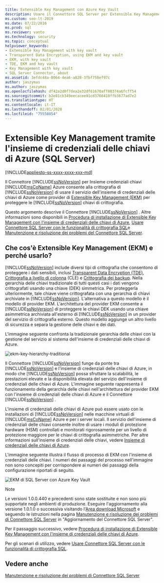 ```yaml
---
title: Extensible Key Management con Azure Key Vault
description: Usare il Connettore SQL Server per Extensible Key Management con Azure Key Vault per SQL Server.
ms.custom: seo-lt-2019
ms.date: 07/22/2016
ms.prod: sql
ms.reviewer: vanto
ms.technology: security
ms.topic: conceptual
helpviewer_keywords:
- Extensible Key Management with key vault
- Transparent Data Encryption, using EKM and key vault
- EKM, with key vault
- TDE, EKM and key vault
- Key Management with key vault
- SQL Server Connector, about
ms.assetid: 3efdc48a-8064-4ea6-a828-3fbf758ef97c
author: jaszymas
ms.author: jaszymas
ms.openlocfilehash: df42a2d0f7dea2e32df61670aff88374a6fcff54
ms.sourcegitcommit: b2e81cb349eecacee91cd3766410ffb3677ad7e2
ms.translationtype: HT
ms.contentlocale: it-IT
ms.lasthandoff: 02/01/2020
ms.locfileid: "75558054"
---
```

# <a name="extensible-key-management-using-azure-key-vault-sql-server"></a>Extensible Key Management tramite l'insieme di credenziali delle chiavi di Azure (SQL Server)
[!INCLUDE[appliesto-ss-xxxx-xxxx-xxx-md](../../../includes/appliesto-ss-xxxx-xxxx-xxx-md.md)]

  Il Connettore [!INCLUDE[ssNoVersion](../../../includes/ssnoversion-md.md)] per Insieme credenziali chiavi [!INCLUDE[msCoName](../../../includes/msconame-md.md)] Azure consente alla crittografia di [!INCLUDE[ssNoVersion](../../../includes/ssnoversion-md.md)] di usare il servizio dell'insieme di credenziali delle chiavi di Azure come provider di [Extensible Key Management &#40;EKM&#41;](../../../relational-databases/security/encryption/extensible-key-management-ekm.md) per proteggere le [!INCLUDE[ssNoVersion](../../../includes/ssnoversion-md.md)] chiavi di crittografia.  
  
 Questo argomento descrive il Connettore [!INCLUDE[ssNoVersion](../../../includes/ssnoversion-md.md)] . Altre informazioni sono disponibili in [Procedura di installazione di Extensible Key Management con l'insieme di credenziali delle chiavi di Azure](../../../relational-databases/security/encryption/setup-steps-for-extensible-key-management-using-the-azure-key-vault.md), [Usare Connettore SQL Server con le funzionalità di crittografia SQL](../../../relational-databases/security/encryption/use-sql-server-connector-with-sql-encryption-features.md)e [Manutenzione e risoluzione dei problemi del Connettore SQL Server](../../../relational-databases/security/encryption/sql-server-connector-maintenance-troubleshooting.md).  
  
##  <a name="Uses"></a> Che cos'è Extensible Key Management (EKM) e perché usarlo?  
 [!INCLUDE[ssNoVersion](../../../includes/ssnoversion-md.md)] include diversi tipi di crittografia che consentono di proteggere i dati sensibili, inclusi [Transparent Data Encryption &#40;TDE&#41;](../../../relational-databases/security/encryption/transparent-data-encryption.md), [Crittografia a livello di colonna](../../../t-sql/functions/cryptographic-functions-transact-sql.md) (CLE) e [Crittografia dei backup](../../../relational-databases/backup-restore/backup-encryption.md). Nella gerarchia delle chiavi tradizionale di tutti questi casi i dati vengono crittografati usando una chiave (DEK) simmetrica. Per proteggerla ulteriormente, tale chiave viene crittografata con una gerarchia di chiavi archiviate in [!INCLUDE[ssNoVersion](../../../includes/ssnoversion-md.md)]. L'alternativa a questo modello è il modello di provider EKM. L'architettura del provider EKM consente a [!INCLUDE[ssNoVersion](../../../includes/ssnoversion-md.md)] di proteggere le chiavi DEK usando una chiave asimmetrica archiviata all'esterno di [!INCLUDE[ssNoVersion](../../../includes/ssnoversion-md.md)] in un provider del servizio di crittografia esterno. Questo modello aggiunge un altro livello di sicurezza e separa la gestione delle chiavi e dei dati.  
   
 L'immagine seguente confronta la tradizionale gerarchia delle chiavi con la gestione del servizio al sistema dell'insieme di credenziali delle chiavi di Azure.  
  
 ![ekm-key-hierarchy-traditional](../../../relational-databases/security/encryption/media/ekm-key-hierarchy-traditional.png "ekm-key-hierarchy-traditional")  
  
   
 Il Connettore [!INCLUDE[ssNoVersion](../../../includes/ssnoversion-md.md)] funge da ponte tra [!INCLUDE[ssNoVersion](../../../includes/ssnoversion-md.md)] e l'insieme di credenziali delle chiavi di Azure, in modo che [!INCLUDE[ssNoVersion](../../../includes/ssnoversion-md.md)] possa sfruttare la scalabilità, le prestazioni elevate e la disponibilità elevata del servizio dell'insieme di credenziali delle chiavi di Azure. L'immagine seguente rappresenta il funzionamento della gerarchia delle chiavi nell'architettura del provider EKM con l'insieme di credenziali delle chiavi di Azure e il Connettore [!INCLUDE[ssNoVersion](../../../includes/ssnoversion-md.md)] .  
  
  L'insieme di credenziali delle chiavi di Azure può essere usato con le installazioni di [!INCLUDE[ssNoVersion](../../../includes/ssnoversion-md.md)] nelle macchine virtuali di [!INCLUDE[msCoName](../../../includes/msconame-md.md)] Azure e per i server locali. Il servizio dell'insieme di credenziali delle chiavi consente inoltre di usare i moduli di protezione hardware (HSM) controllati e monitorati rigorosamente per un livello di protezione maggiore per le chiavi di crittografia asimmetriche. Per altre informazioni sull'insieme di credenziali delle chiavi, vedere [Insieme di credenziali delle chiavi di Azure](https://go.microsoft.com/fwlink/?LinkId=521401).  
  
 L'immagine seguente illustra il flusso di processo di EKM con l'insieme di credenziali delle chiavi. I numeri dei passaggi del processo nell'immagine non sono concepiti per corrispondere ai numeri dei passaggi della configurazione riportati di seguito.  
  
 ![EKM di SQL Server con Azure Key Vault](../../../relational-databases/security/encryption/media/ekm-using-azure-key-vault.png "EKM di SQL Server con Azure Key Vault")  

> [!NOTE]  
>  Le versioni 1.0.0.440 e precedenti sono state sostituite e non sono più supportate negli ambienti di produzione. Eseguire l'aggiornamento alla versione 1.0.1.0 o successiva visitando l'[Area download Microsoft](https://www.microsoft.com/download/details.aspx?id=45344) e seguendo le istruzioni nella pagina [Manutenzione e risoluzione dei problemi di Connettore SQL Server](../../../relational-databases/security/encryption/sql-server-connector-maintenance-troubleshooting.md) in "Aggiornamento del Connettore SQL Server".
  
 Per il passaggio successivo, vedere [Procedura di installazione di Extensible Key Management con l'insieme di credenziali delle chiavi di Azure](../../../relational-databases/security/encryption/setup-steps-for-extensible-key-management-using-the-azure-key-vault.md).  
  
 Per gli scenari di utilizzo, vedere [Usare Connettore SQL Server con le funzionalità di crittografia SQL](../../../relational-databases/security/encryption/use-sql-server-connector-with-sql-encryption-features.md).  
  
## <a name="see-also"></a>Vedere anche  
 [Manutenzione e risoluzione dei problemi di Connettore SQL Server](../../../relational-databases/security/encryption/sql-server-connector-maintenance-troubleshooting.md)  
  
  
